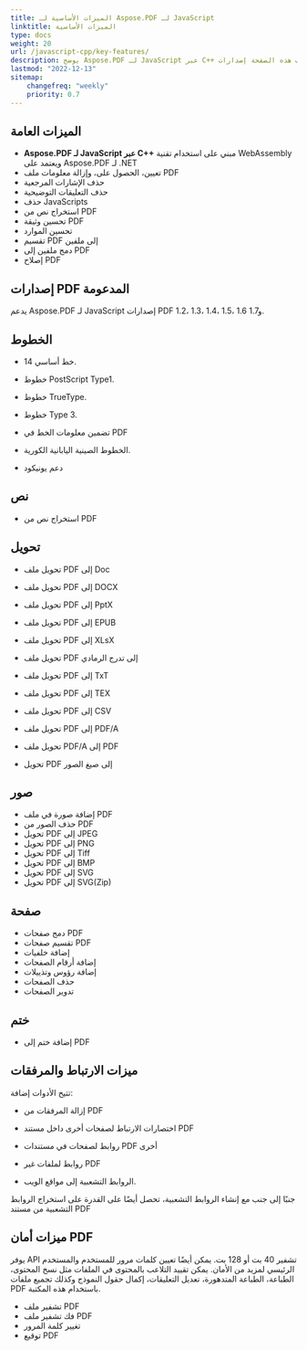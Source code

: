 ```yaml
---
title: الميزات الأساسية لـ Aspose.PDF لـ JavaScript
linktitle: الميزات الأساسية
type: docs
weight: 20
url: /javascript-cpp/key-features/
description: يوضح Aspose.PDF لـ JavaScript عبر C++ ميزاته العامة. تصف هذه الصفحة إصدارات PDF المدعومة وجميع التعديلات التي يمكننا القيام بها مع النصوص والصور والصفحات وما إلى ذلك.
lastmod: "2022-12-13"
sitemap:
    changefreq: "weekly"
    priority: 0.7
---
```


## الميزات العامة

- **Aspose.PDF لـ JavaScript عبر C++** مبني على استخدام تقنية WebAssembly ويعتمد على Aspose.PDF لـ .NET
- تعيين، الحصول على، وإزالة معلومات ملف PDF
- حذف الإشارات المرجعية
- حذف التعليقات التوضيحية
- حذف JavaScripts
- استخراج نص من PDF
- تحسين وثيقة PDF
- تحسين الموارد
- تقسيم PDF إلى ملفين
- دمج ملفين إلى PDF
- إصلاح PDF

## إصدارات PDF المدعومة

يدعم Aspose.PDF لـ JavaScript إصدارات PDF 1.2، 1.3، 1.4، 1.5، 1.6 و1.7.

## الخطوط

- 14 خط أساسي.
- خطوط PostScript Type1.
- خطوط TrueType.
- خطوط Type 3.

- تضمين معلومات الخط في PDF
- الخطوط الصينية اليابانية الكورية.
- دعم يونيكود

## نص

- استخراج نص من PDF

## تحويل

- تحويل ملف PDF إلى Doc
- تحويل ملف PDF إلى DOCX
- تحويل ملف PDF إلى PptX
- تحويل ملف PDF إلى EPUB
- تحويل ملف PDF إلى XLsX
- تحويل ملف PDF إلى تدرج الرمادي

- تحويل ملف PDF إلى TxT
- تحويل ملف PDF إلى TEX
- تحويل ملف PDF إلى CSV
- تحويل ملف PDF إلى PDF/A
- تحويل ملف PDF/A إلى PDF
- تحويل PDF إلى صيغ الصور

## صور

- إضافة صورة في ملف PDF
- حذف الصور من PDF
- تحويل PDF إلى JPEG
- تحويل PDF إلى PNG
- تحويل PDF إلى Tiff
- تحويل PDF إلى BMP
- تحويل PDF إلى SVG
- تحويل PDF إلى SVG(Zip)

## صفحة

- دمج صفحات PDF
- تقسيم صفحات PDF
- إضافة خلفيات
- إضافة أرقام الصفحات
- إضافة رؤوس وتذييلات
- حذف الصفحات
- تدوير الصفحات

## ختم

- إضافة ختم إلى PDF

## ميزات الارتباط والمرفقات

تتيح الأدوات إضافة:

- إزالة المرفقات من PDF
- اختصارات الارتباط لصفحات أخرى داخل مستند PDF
- روابط لصفحات في مستندات PDF أخرى

- روابط لملفات غير PDF
- الروابط التشعبية إلى مواقع الويب.

جنبًا إلى جنب مع إنشاء الروابط التشعبية، تحصل أيضًا على القدرة على استخراج الروابط التشعبية من مستند PDF

## ميزات أمان PDF

يوفر API تشفير 40 بت أو 128 بت. يمكن أيضًا تعيين كلمات مرور للمستخدم والمستخدم الرئيسي لمزيد من الأمان. يمكن تقييد التلاعب بالمحتوى في الملفات مثل نسخ المحتوى، الطباعة، الطباعة المتدهورة، تعديل التعليقات، إكمال حقول النموذج وكذلك تجميع ملفات PDF باستخدام هذه المكتبة.

- تشفير ملف PDF
- فك تشفير ملف PDF
- تغيير كلمة المرور
- توقيع PDF